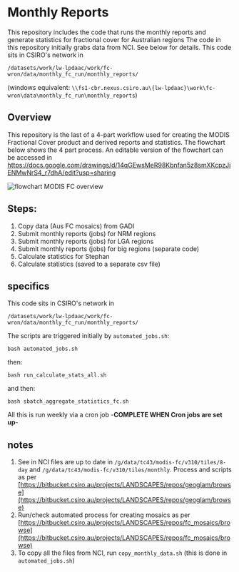 ﻿
# Monthly Reports
This repository includes the code that runs the monthly reports and generate statistics for fractional cover for Australian regions
The code in this repository initially grabs data from NCI. See below for details.
This code sits in CSIRO's network in 

    /datasets/work/lw-lpdaac/work/fc-wron/data/monthly_fc_run/monthly_reports/
(windows equivalent: `\\fs1-cbr.nexus.csiro.au\{lw-lpdaac}\work\fc-wron\data\monthly_fc_run\monthly_reports`)

## Overview
This repository is the last of a 4-part workflow used for creating the MODIS Fractional Cover product and derived reports and statistics. 
The flowchart below shows the 4 part process. An editable version of the flowchart can be accessed in https://docs.google.com/drawings/d/14qGEwsMeR98Kbnfan5z8smXKcpzJiENMwNrS4_r7dhA/edit?usp=sharing

![flowchart MODIS FC overview](MODIS_Fractional_Cover_pipeline.svg)

## Steps:
 1. Copy data (Aus FC mosaics) from GADI  
 2. Submit monthly reports (jobs) for NRM regions
 3. Submit monthly reports (jobs) for LGA regions
 4. Submit monthly reports (jobs) for big regions (separate code)
 5. Calculate statistics for Stephan
 6. Calculate statistics (saved to a separate csv file)

## specifics
This code sits in CSIRO's network in 

    /datasets/work/lw-lpdaac/work/fc-wron/data/monthly_fc_run/monthly_reports/

The scripts are triggered initially by `automated_jobs.sh`: 

    bash automated_jobs.sh

then: 

    bash run_calculate_stats_all.sh
and then: 

    bash sbatch_aggregate_statistics_fc.sh

All this is run weekly via a cron job -**COMPLETE WHEN Cron jobs are set up**- 


## notes
1.  See in NCI files are up to date in `/g/data/tc43/modis-fc/v310/tiles/8-day` and `/g/data/tc43/modis-fc/v310/tiles/monthly`. Process and scripts as per  [https://bitbucket.csiro.au/projects/LANDSCAPES/repos/geoglam/browse](https://bitbucket.csiro.au/projects/LANDSCAPES/repos/geoglam/browse)
2.  Run/check automated process for creating mosaics as per  [https://bitbucket.csiro.au/projects/LANDSCAPES/repos/fc_mosaics/browse](https://bitbucket.csiro.au/projects/LANDSCAPES/repos/fc_mosaics/browse)
3.  To copy all the files from NCI, run `copy_monthly_data.sh` (this is done in `automated_jobs.sh`)



